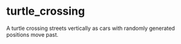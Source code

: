 # turtle_crossing
A turtle crossing streets vertically as cars with randomly generated positions move past. 
